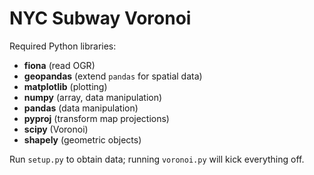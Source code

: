 NYC Subway Voronoi
=================
Required Python libraries:
* **fiona** (read OGR)
* **geopandas** (extend `pandas` for spatial data)
* **matplotlib** (plotting)
* **numpy** (array, data manipulation)
* **pandas** (data manipulation)
* **pyproj** (transform map projections)
* **scipy** (Voronoi)
* **shapely** (geometric objects)

Run `setup.py` to obtain data; running `voronoi.py` will kick everything off.
